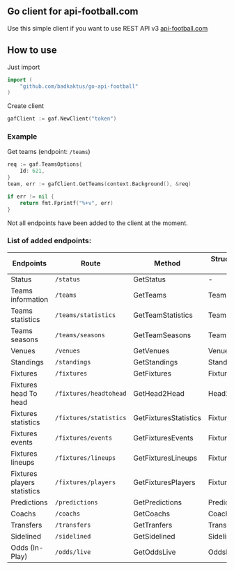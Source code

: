 ## Go client for api-football.com

Use this simple client if you want to use REST API v3 [api-football.com](https://www.api-football.com)

## How to use

Just import

```go
import (
	"github.com/badkaktus/go-api-football"
)
```

Create client
```go
gafClient := gaf.NewClient("token")
```

### Example

Get teams (endpoint: `/teams`)
```go
req := gaf.TeamsOptions{
    Id: 621,
}
team, err := gafClient.GetTeams(context.Background(), &req)

if err != nil {
	return fmt.Fprintf("%+v", err)
}
```

Not all endpoints have been added to the client at the moment.
### List of added endpoints:

| Endpoints                   | Route                  | Method                | Struct with options for method |
|-----------------------------|------------------------|-----------------------|--------------------------------|
| Status                      | `/status`              | GetStatus             | -                              |
| Teams information           | `/teams`               | GetTeams              | TeamsOptions                   |
| Teams statistics            | `/teams/statistics`    | GetTeamStatistics     | TeamStatisticsOption           |
| Teams seasons               | `/teams/seasons`       | GetTeamSeasons        | TeamSeasonsOptions             |
| Venues                      | `/venues`              | GetVenues             | VenuesOptions                  |
| Standings                   | `/standings`           | GetStandings          | StandingsOptions               |
| Fixtures                    | `/fixtures`            | GetFixtures           | FixturesOptions                |
| Fixtures head To head       | `/fixtures/headtohead` | GetHead2Head          | Head2HeadOptions               |
| Fixtures statistics         | `/fixtures/statistics` | GetFixturesStatistics | FixturesStatisticsOptions      |
| Fixtures events             | `/fixtures/events`     | GetFixturesEvents     | FixturesEventsOptions          |
| Fixtures lineups            | `/fixtures/lineups`    | GetFixturesLineups    | FixturesLineupsOptions         |
| Fixtures players statistics | `/fixtures/players`    | GetFixturesPlayers    | FixturesPlayersOptions         |
| Predictions                 | `/predictions`         | GetPredictions        | PredictionsOptions             |
| Coachs                      | `/coachs`              | GetCoachs             | CoachsOptions                  |
| Transfers                   | `/transfers`           | GetTranfers           | TransfersOptions               |
| Sidelined                   | `/sidelined`           | GetSidelined          | SidelinedOptions               |
| Odds (In-Play)              | `/odds/live`           | GetOddsLive           | OddsLiveOptions                |
